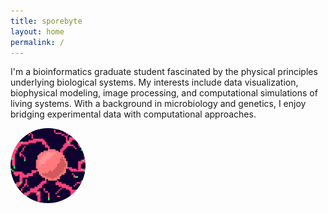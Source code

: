 ```yaml
---
title: sporebyte
layout: home
permalink: /
---
```



<div class="text-block">
I'm a bioinformatics graduate student fascinated by the physical principles underlying biological systems. My interests include data visualization, biophysical modeling, image processing, and computational simulations of living systems. With a background in microbiology and genetics, I enjoy bridging experimental data with computational approaches.
</div>

<!-- Most robust: set width/height attributes AND inline styles -->
<img
  src="profile.png"
  width="120"
  height="120"
  style="border-radius:50%;">
